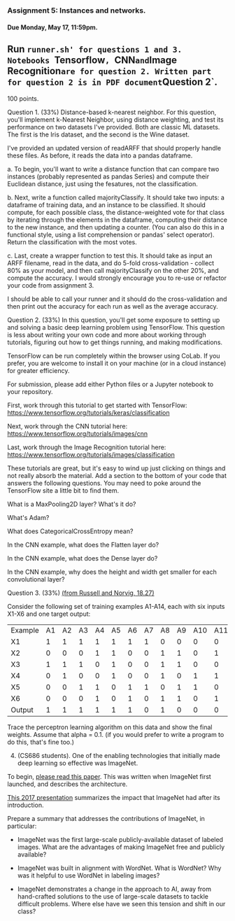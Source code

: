 ### Assignment 5: Instances and networks.

#### Due Monday, May 17, 11:59pm.

## Run `runner.sh' for questions 1 and 3. Notebooks `Tensorflow`, `CNN` and `Image Recognition` are for question 2. Written part for question 2 is in PDF document `Question 2`.

100 points.

Question 1. (33%) Distance-based k-nearest neighbor. For this question, you'll implement k-Nearest Neighbor, using distance weighting, and test its performance on two datasets I've provided.
Both are classic ML datasets. The first is the Iris dataset, and the second is the Wine dataset.
   
I've provided an updated version of readARFF that should properly handle these files. As before, it reads the data into a pandas dataframe.

a. To begin, you'll want to write a distance function that can compare two instances (probably represented as pandas Series) and compute their Euclidean distance, just using the fesatures, not the classification. 

b. Next, write a function called majorityClassify. It should take two inputs: a dataframe of training data, and an instance to be classified.
It should compute, for each possible class, the distance-weighted vote for that class by iterating through the elements in the dataframe, computing their distance to the new instance,
and then updating a counter. (You can also do this in a functional style, using a list comprehension or pandas' select operator). Return the classification with the most votes.

c. Last, create a wrapper function to test this. It should take as input an ARFF filename, read in the data,
and do 5-fold cross-validation - collect 80% as your model, and then call majorityClassify on the other 20%, and compute the accuracy. I would 
strongly encourage you  to re-use or refactor your code from assignment 3. 

I should be able to call your runner and it should do the cross-validation and then print out the accuracy for each run as well as the average accuracy.

Question 2. (33%) In this question, you'll get some exposure to setting up and solving a basic deep learning problem using TensorFlow. This question is less about writing your own code and more about working through tutorials, figuring out how to get things running, and making modifications. 

TensorFlow can be run completely within the browser using CoLab. If you prefer, you are welcome to install it on your machine (or in a cloud instance)  for greater efficiency.

For submission, please add either Python files or a Jupyter notebook to your repository. 

First, work through this tutorial to get started with TensorFlow: https://www.tensorflow.org/tutorials/keras/classification

Next, work through the CNN tutorial here: 
https://www.tensorflow.org/tutorials/images/cnn

Last, work through the Image Recognition tutorial here:
https://www.tensorflow.org/tutorials/images/classification

These tutorials are great, but it's easy to wind up just clicking on things and not really absorb the material. Add a section to the bottom of your code
that answers the following questions. You may need to poke around the TensorFlow site a little bit to find them.

What is a MaxPooling2D layer? What's it do?

What's Adam? 

What does CategoricalCrossEntropy mean?

In the CNN example, what does the Flatten layer do?

In the CNN example, what does the Dense layer do? 

In the CNN example, why does the height and width get smaller for each convolutional layer?


Question 3. (33%) [(from Russell and Norvig, 18.27)](https://aimacode.github.io/aima-exercises/concept-learning-exercises/ex_27/)

Consider the following set of training examples A1-A14, each with six inputs X1-X6 and one
target output:

<table>
<tr><td>Example</td><td>A1</td><td>A2</td> <td>A3</td> <td>A4</td> <td>A5</td> <td>A6</td> <td>A7</td> <td>A8</td> <td>A9</td> <td>A10</td> <td>A11</td> <td>A12</td> <td>A13</td> <td>A14</td>      </tr>
<tr><td> X1  </td><td> 1 </td><td> 1  </td><td> 1  </td><td> 1 </td><td> 1 </td><td> 1 </td><td> 1  </td><td> 0  </td><td> 0 </td><td> 0 </td><td> 0 </td><td> 0  </td><td> 0  </td><td> 0 </td></tr>
<tr><td> X2 </td><td> 0 </td><td> 0  </td><td> 0  </td><td> 1 </td><td> 1 </td><td> 0 </td><td> 0  </td><td> 1  </td><td> 1 </td><td> 0 </td><td> 1 </td><td> 0  </td><td> 1  </td><td> 1 </td></tr>
<tr> <td>	X3  </td><td> 1 </td><td> 1  </td><td> 1  </td><td> 0 </td><td> 1 </td><td> 0 </td><td> 0  </td><td> 1  </td><td> 1 </td><td> 0 </td><td> 0 </td><td> 0  </td><td> 1  </td><td> 1 </td></tr>
<tr><td>	X4  </td><td> 0 </td><td> 1  </td><td> 0  </td><td> 0 </td><td> 1 </td><td> 0 </td><td> 0  </td><td> 1  </td><td> 0 </td><td> 1 </td><td> 1 </td><td> 1  </td><td> 0  </td><td> 1 </td></tr>
<tr><td>	X5  </td><td> 0 </td><td> 0  </td><td> 1  </td><td> 1 </td><td> 0 </td><td> 1 </td><td> 1  </td><td> 0  </td><td> 1 </td><td> 1 </td><td> 0 </td><td> 0  </td><td> 1  </td><td> 0 </td></tr>
<tr><td>	X6  </td><td> 0 </td><td> 0  </td><td> 0  </td><td> 1 </td><td> 0 </td><td> 1 </td><td> 0  </td><td> 1  </td><td> 1 </td><td> 0 </td><td> 1 </td><td> 1  </td><td> 1  </td><td> 0 </td></tr>
<tr><td>	Output   </td><td> 1 </td><td> 1  </td><td> 1  </td><td> 1 </td><td> 1 </td><td> 1 </td><td> 0  </td><td> 1  </td><td> 0 </td><td> 0 </td><td> 0 </td><td> 0  </td><td> 0  </td><td> 0 </td></tr>
</table>

Trace the perceptron learning algorithm on this data and show the final weights. Assume that alpha = 0.1.
(if you would prefer to write a program to do this, that's fine too.)


4. (CS686 students). One of the enabling technologies that initially made deep learning so effective was ImageNet. 

To begin, [please read this paper](http://www.image-net.org/static_files/papers/imagenet_cvpr09.pdf). 
 This was written when ImageNet first launched, and describes the architecture.
    
    
[This 2017 presentation](https://imagenet.stanford.edu/static_files/files/imagenet_ilsvrc2017_v1.0.pdf) summarizes the impact that ImageNet had after its introduction. 

Prepare a summary that addresses the contributions of ImageNet, in particular:

- ImageNet was the first large-scale publicly-available dataset of labeled images. What are the advantages of making ImageNet free and publicly available?

- ImageNet was built in alignment with WordNet. What is WordNet? Why was it helpful to use WordNet in labeling images?

- ImageNet demonstrates a change in the approach to AI, away from hand-crafted solutions to the use of large-scale datasets to tackle difficult problems. Where else have we seen this tension and shift in our class?


  

    
